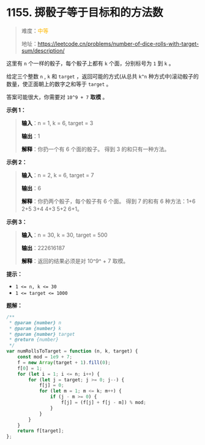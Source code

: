 # 1155. 掷骰子等于目标和的方法数

> 难度：<span style="color: #ffb800; font-weight: 500">中等</span>
>
> 地址：https://leetcode.cn/problems/number-of-dice-rolls-with-target-sum/description/

这里有 `n` 个一样的骰子，每个骰子上都有 `k` 个面，分别标号为 `1` 到 `k` 。

给定三个整数 `n` , `k` 和 `target` ，返回可能的方式(从总共 `k^n` 种方式中)滚动骰子的数量，使正面朝上的数字之和等于 `target` 。

答案可能很大，你需要对 `10^9 + 7` **取模** 。

**示例 1：**

> **<font color=#000>输入</font>**：n = 1, k = 6, target = 3
>
> **<font color=#000>输出</font>**：1
>
> **<font color=#000>解释</font>**：你扔一个有 6 个面的骰子。
> 得到 3 的和只有一种方法。

**示例 2：**

> **<font color=#000>输入</font>**：n = 2, k = 6, target = 7
>
> **<font color=#000>输出</font>**：6
>
> **<font color=#000>解释</font>**：你扔两个骰子，每个骰子有 6 个面。
> 得到 7 的和有 6 种方法：1+6 2+5 3+4 4+3 5+2 6+1。

**示例 3：**

> **<font color=#000>输入</font>**：n = 30, k = 30, target = 500
>
> **<font color=#000>输出</font>**：222616187
>
> **<font color=#000>解释</font>**：返回的结果必须是对 10^9^ + 7 取模。

**提示：**

-   `1 <= n, k <= 30`
-   `1 <= target <= 1000`

**题解：**

```js
/**
 * @param {number} n
 * @param {number} k
 * @param {number} target
 * @return {number}
 */
var numRollsToTarget = function (n, k, target) {
    const mod = 1e9 + 7;
    f = new Array(target + 1).fill(0);
    f[0] = 1;
    for (let i = 1; i <= n; i++) {
        for (let j = target; j >= 0; j--) {
            f[j] = 0;
            for (let m = 1; m <= k; m++) {
                if (j - m >= 0) {
                    f[j] = (f[j] + f[j - m]) % mod;
                }
            }
        }
    }
    return f[target];
};
```
